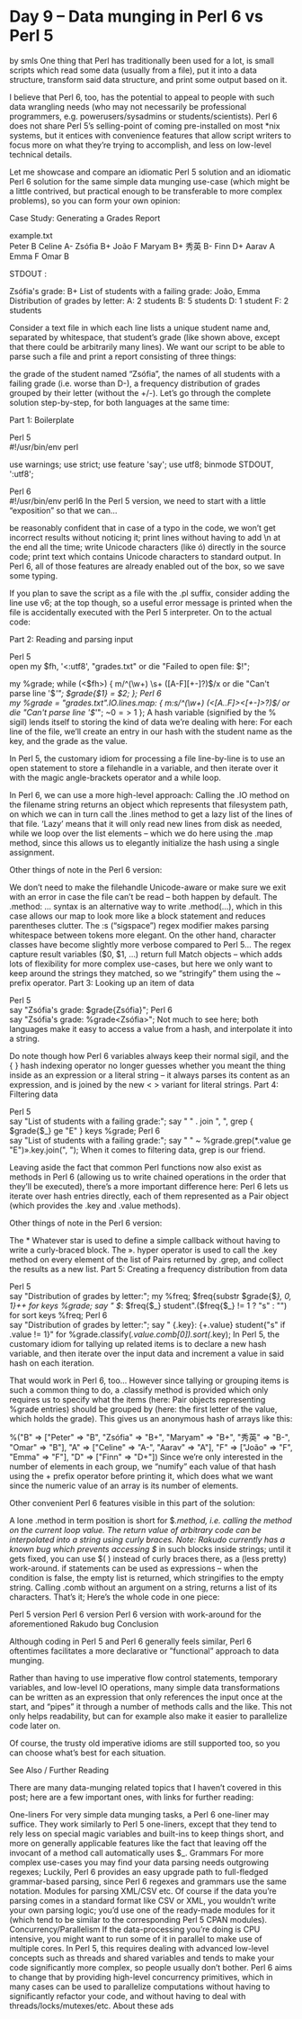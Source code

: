 # Day 9 – Data munging in Perl 6 vs Perl 5

by smls
One thing that Perl has traditionally been used for a lot, is small scripts which read some data (usually from a file), put it into a data structure, transform said data structure, and print some output based on it.

I believe that Perl 6, too, has the potential to appeal to people with such data wrangling needs (who may not necessarily be professional programmers, e.g. powerusers/sysadmins or students/scientists). Perl 6 does not share Perl 5’s selling-point of coming pre-installed on most *nix systems, but it entices with convenience features that allow script writers to focus more on what they’re trying to accomplish, and less on low-level technical details.

Let me showcase and compare an idiomatic Perl 5 solution and an idiomatic Perl 6 solution for the same simple data munging use-case (which might be a little contrived, but practical enough to be transferable to more complex problems), so you can form your own opinion:


Case Study: Generating a Grades Report

example.txt		
Peter	B
Celine	A-
Zsófia	B+
João	F
Maryam	B+
秀英	B-
Finn	D+
Aarav	A
Emma	F
Omar	B

STDOUT :	

Zsófia's grade: B+
List of students with a failing grade:
  João, Emma
Distribution of grades by letter:
  A: 2 students
  B: 5 students
  D: 1 student
  F: 2 students
  
Consider a text file in which each line lists a unique student name and, separated by whitespace, that student’s grade (like shown above, except that there could be arbitrarily many lines). We want our script to be able to parse such a file and print a report consisting of three things:

the grade of the student named “Zsófia”,
the names of all students with a failing grade (i.e. worse than D-),
a frequency distribution of grades grouped by their letter (without the +/-).
Let’s go through the complete solution step-by-step, for both languages at the same time:

Part 1: Boilerplate

Perl 5	
#!/usr/bin/env perl

use warnings;
use strict;
use feature 'say';
use utf8;
binmode STDOUT, ':utf8';

Perl 6	
#!/usr/bin/env perl6
In the Perl 5 version, we need to start with a little “exposition” so that we can…

be reasonably confident that in case of a typo in the code, we won’t get incorrect results without noticing it;
print lines without having to add \n at the end all the time;
write Unicode characters (like ó) directly in the source code;
print text which contains Unicode characters to standard output.
In Perl 6, all of those features are already enabled out of the box, so we save some typing.

If you plan to save the script as a file with the .pl suffix, consider adding the line use v6; at the top though, so a useful error message is printed when the file is accidentally executed with the Perl 5 interpreter.
On to the actual code:

Part 2: Reading and parsing input

Perl 5	
open my $fh, '<:utf8', "grades.txt"
    or die "Failed to open file: $!";

my %grade;
while (<$fh>) {
    m/^(\w+) \s+ ([A-F][+-]?)$/x
        or die "Can't parse line '$_'";
    $grade{$1} = $2;
};
Perl 6	
my %grade = "grades.txt".IO.lines.map: {
    m:s/^(\w+) (<[A..F]><[+-]>?)$/
        or die "Can't parse line '$_'";
    ~$0 => ~$1
};
A hash variable (signified by the % sigil) lends itself to storing the kind of data we’re dealing with here: For each line of the file, we’ll create an entry in our hash with the student name as the key, and the grade as the value.

In Perl 5, the customary idiom for processing a file line-by-line is to use an open statement to store a filehandle in a variable, and then iterate over it with the magic angle-brackets operator and a while loop.

In Perl 6, we can use a more high-level approach: Calling the .IO method on the filename string returns an object which represents that filesystem path, on which we can in turn call the .lines method to get a lazy list of the lines of that file. ‘Lazy’ means that it will only read new lines from disk as needed, while we loop over the list elements – which we do here using the .map method, since this allows us to elegantly initialize the hash using a single assignment.

Other things of note in the Perl 6 version:

We don’t need to make the filehandle Unicode-aware or make sure we exit with an error in case the file can’t be read – both happen by default.
The .method: ... syntax is an alternative way to write .method(...), which in this case allows our map to look more like a block statement and reduces parentheses clutter.
The :s (“sigspace”) regex modifier makes parsing whitespace between tokens more elegant. On the other hand, character classes have become slightly more verbose compared to Perl 5…
The regex capture result variables ($0, $1, …) return full Match objects – which adds lots of flexibility for more complex use-cases, but here we only want to keep around the strings they matched, so we “stringify” them using the ~ prefix operator.
Part 3: Looking up an item of data

Perl 5	
say "Zsófia's grade: $grade{Zsófia}";
Perl 6	
say "Zsófia's grade: %grade<Zsófia>";
Not much to see here; both languages make it easy to access a value from a hash, and interpolate it into a string.

Do note though how Perl 6 variables always keep their normal sigil, and the { } hash indexing operator no longer guesses whether you meant the thing inside as an expression or a literal string – it always parses its content as an expression, and is joined by the new < > variant for literal strings.
Part 4: Filtering data

Perl 5	
say "List of students with a failing grade:";
say "  " . join ", ",
           grep { $grade{$_} ge "E" } keys %grade;
Perl 6	
say "List of students with a failing grade:";
say "  " ~ %grade.grep(*.value ge "E")».key.join(", ");
When it comes to filtering data, grep is our friend.

Leaving aside the fact that common Perl functions now also exist as methods in Perl 6 (allowing us to write chained operations in the order that they’ll be executed), there’s a more important difference here: Perl 6 lets us iterate over hash entries directly, each of them represented as a Pair object (which provides the .key and .value methods).

Other things of note in the Perl 6 version:

The * Whatever star is used to define a simple callback without having to write a curly-braced block.
The ». hyper operator is used to call the .key method on every element of the list of Pairs returned by .grep, and collect the results as a new list.
Part 5: Creating a frequency distribution from data

Perl 5	
say "Distribution of grades by letter:";
my %freq;
$freq{substr $grade{$_}, 0, 1}++ for keys %grade;
say "  $_: $freq{$_} student".($freq{$_} != 1 ? "s" : "")
    for sort keys %freq;
Perl 6	
say "Distribution of grades by letter:";
say "  {.key}: {+.value} student{"s" if .value != 1}"
    for %grade.classify(*.value.comb[0]).sort(*.key);
In Perl 5, the customary idiom for tallying up related items is to declare a new hash variable, and then iterate over the input data and increment a value in said hash on each iteration.

That would work in Perl 6, too… However since tallying or grouping items is such a common thing to do, a .classify method is provided which only requires us to specify what the items (here: Pair objects representing %grade entries) should be grouped by (here: the first letter of the value, which holds the grade). This gives us an anonymous hash of arrays like this:

%("B" => ["Peter" => "B", "Zsófia" => "B+", "Maryam" => "B+",
          "秀英" => "B-", "Omar" => "B"],
  "A" => ["Celine" => "A-", "Aarav" => "A"],
  "F" => ["João" => "F", "Emma" => "F"],
  "D" => ["Finn" => "D+"])
Since we’re only interested in the number of elements in each group, we “numify” each value of that hash using the + prefix operator before printing it, which does what we want since the numeric value of an array is its number of elements.

Other convenient Perl 6 features visible in this part of the solution:

A lone .method in term position is short for $_.method, i.e. calling the method on the current loop value.
The return value of arbitrary code can be interpolated into a string using curly braces.
Note: Rakudo currently has a known bug which prevents accessing $_ in such blocks inside strings; until it gets fixed, you can use $( ) instead of curly braces there, as a (less pretty) work-around.
if statements can be used as expressions – when the condition is false, the empty list is returned, which stringifies to the empty string.
Calling .comb without an argument on a string, returns a list of its characters.
That’s it; Here’s the whole code in one piece:

Perl 5 version
Perl 6 version
Perl 6 version with work-around for the aforementioned Rakudo bug
Conclusion

Although coding in Perl 5 and Perl 6 generally feels similar, Perl 6 oftentimes facilitates a more declarative or ”functional” approach to data munging.

Rather than having to use imperative flow control statements, temporary variables, and low-level IO operations, many simple data transformations can be written as an expression that only references the input once at the start, and “pipes” it through a number of methods calls and the like. This not only helps readability, but can for example also make it easier to parallelize code later on.

Of course, the trusty old imperative idioms are still supported too, so you can choose what’s best for each situation.

See Also / Further Reading

There are many data-munging related topics that I haven’t covered in this post; here are a few important ones, with links for further reading:

One-liners
For very simple data munging tasks, a Perl 6 one-liner may suffice. They work similarly to Perl 5 one-liners, except that they tend to rely less on special magic variables and built-ins to keep things short, and more on generally applicable features like the fact that leaving off the invocant of a method call automatically uses $_.
Grammars
For more complex use-cases you may find your data parsing needs outgrowing regexes; Luckily, Perl 6 provides an easy upgrade path to full-fledged grammar-based parsing, since Perl 6 regexes and grammars use the same notation.
Modules for parsing XML/CSV etc.
Of course if the data you’re parsing comes in a standard format like CSV or XML, you wouldn’t write your own parsing logic; you’d use one of the ready-made modules for it (which tend to be similar to the corresponding Perl 5 CPAN modules).
Concurrency/Parallelism
If the data-processing you’re doing is CPU intensive, you might want to run some of it in parallel to make use of multiple cores.
In Perl 5, this requires dealing with advanced low-level concepts such as threads and shared variables and tends to make your code significantly more complex, so people usually don’t bother.
Perl 6 aims to change that by providing high-level concurrency primitives, which in many cases can be used to parallelize computations without having to significantly refactor your code, and without having to deal with threads/locks/mutexes/etc.
About these ads